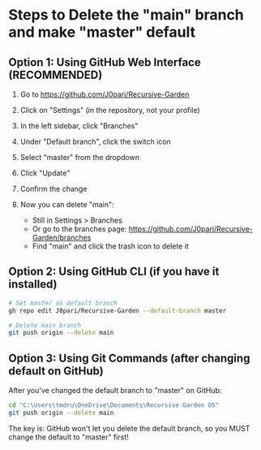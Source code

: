# Steps to Delete the "main" branch and make "master" default

## Option 1: Using GitHub Web Interface (RECOMMENDED)

1. Go to https://github.com/J0pari/Recursive-Garden
2. Click on "Settings" (in the repository, not your profile)
3. In the left sidebar, click "Branches" 
4. Under "Default branch", click the switch icon
5. Select "master" from the dropdown
6. Click "Update"
7. Confirm the change

8. Now you can delete "main":
   - Still in Settings > Branches
   - Or go to the branches page: https://github.com/J0pari/Recursive-Garden/branches
   - Find "main" and click the trash icon to delete it

## Option 2: Using GitHub CLI (if you have it installed)

```bash
# Set master as default branch
gh repo edit J0pari/Recursive-Garden --default-branch master

# Delete main branch
git push origin --delete main
```

## Option 3: Using Git Commands (after changing default on GitHub)

After you've changed the default branch to "master" on GitHub:

```bash
cd "C:\Users\tmdru\OneDrive\Documents\Recursive Garden OS"
git push origin --delete main
```

The key is: GitHub won't let you delete the default branch, so you MUST change the default to "master" first!